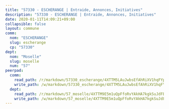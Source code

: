 ```yaml
---
title: "57330 - ESCHERANGE | Entraide, Annonces, Initiatives"
description: "57330 - ESCHERANGE | Entraide, Annonces, Initiatives"
date: 2020-01-11T14:09:21+09:00
collapsible: false
layout: commune
comm:
  nom: "ESCHERANGE"
  slug: escherange
  cp: "57330"
dept:
  nom: "Moselle"
  slug: moselle
  num: "57"
peerpad:
  comm:
    read_path: /r/markdown/57330_escherange/4XTTM5LAuJwbsEfAhRiXV1hqFYpnTU6WpWmb5W5zmQ5KTkHKz
    write_path: /w/markdown/57330_escherange/4XTTM5LAuJwbsEfAhRiXV1hqFYpnTU6WpWmb5W5zmQ5KTkHKz-K3TgTqd5R5dvofGmpSA9P1DrTJuy62S8DpbNNZZ768Y8bPbCDDVhJH5kRF83meuLWgvu66PBDUCqEgsbKuwWwPD72NCEDSx24eADdgUjhN1yoRNYgZZt2FTBYHpotqLB3C5KnRyn
  dept:
    read_path: /r/markdown/57_moselle/4XTTM9E5m1uQpFfoRvYAkHA7kgkSuJdFBSCmoLnZ6YvxmqAKj
    write_path: /w/markdown/57_moselle/4XTTM9E5m1uQpFfoRvYAkHA7kgkSuJdFBSCmoLnZ6YvxmqAKj-K3TgTxpsRhjGfb3pJqDaX4rYTLkyLoK3BLA4awBfhTSCoyNhResrhhmfsEF8aKnccedt5XoBzWeRYfKxQxNKv71ETcpGharLRE7rdgTKY3uSaW3Du2dz8v23YEY268mfYmweTFnR
---
```


